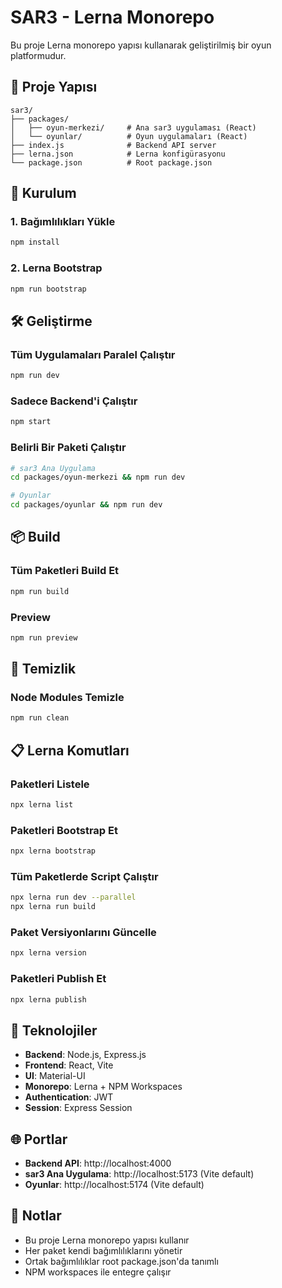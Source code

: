 # SAR3 - Lerna Monorepo

Bu proje Lerna monorepo yapısı kullanarak geliştirilmiş bir oyun platformudur.

## 📁 Proje Yapısı

```
sar3/
├── packages/
│   ├── oyun-merkezi/     # Ana sar3 uygulaması (React)
│   └── oyunlar/          # Oyun uygulamaları (React)
├── index.js              # Backend API server
├── lerna.json            # Lerna konfigürasyonu
└── package.json          # Root package.json
```

## 🚀 Kurulum

### 1. Bağımlılıkları Yükle
```bash
npm install
```

### 2. Lerna Bootstrap
```bash
npm run bootstrap
```

## 🛠️ Geliştirme

### Tüm Uygulamaları Paralel Çalıştır
```bash
npm run dev
```

### Sadece Backend'i Çalıştır
```bash
npm start
```

### Belirli Bir Paketi Çalıştır
```bash
# sar3 Ana Uygulama
cd packages/oyun-merkezi && npm run dev

# Oyunlar
cd packages/oyunlar && npm run dev
```

## 📦 Build

### Tüm Paketleri Build Et
```bash
npm run build
```

### Preview
```bash
npm run preview
```

## 🧹 Temizlik

### Node Modules Temizle
```bash
npm run clean
```

## 📋 Lerna Komutları

### Paketleri Listele
```bash
npx lerna list
```

### Paketleri Bootstrap Et
```bash
npx lerna bootstrap
```

### Tüm Paketlerde Script Çalıştır
```bash
npx lerna run dev --parallel
npx lerna run build
```

### Paket Versiyonlarını Güncelle
```bash
npx lerna version
```

### Paketleri Publish Et
```bash
npx lerna publish
```

## 🔧 Teknolojiler

- **Backend**: Node.js, Express.js
- **Frontend**: React, Vite
- **UI**: Material-UI
- **Monorepo**: Lerna + NPM Workspaces
- **Authentication**: JWT
- **Session**: Express Session

## 🌐 Portlar

- **Backend API**: http://localhost:4000
- **sar3 Ana Uygulama**: http://localhost:5173 (Vite default)
- **Oyunlar**: http://localhost:5174 (Vite default)

## 📝 Notlar

- Bu proje Lerna monorepo yapısı kullanır
- Her paket kendi bağımlılıklarını yönetir
- Ortak bağımlılıklar root package.json'da tanımlı
- NPM workspaces ile entegre çalışır
